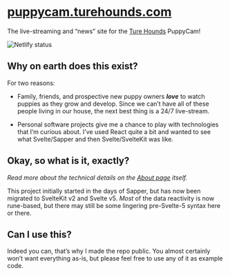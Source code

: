 # [puppycam.turehounds.com](https://puppycam.turehounds.com)

The live-streaming and “news” site for the [Ture Hounds](https://turehounds.com) PuppyCam!

![Netlify status](https://img.shields.io/netlify/47358d93-3acf-4c93-b133-f1653cc883c8)

## Why on earth does this exist?

For two reasons:

- Family, friends, and prospective new puppy owners _**love**_ to watch puppies as they grow and develop. Since we can’t have all of these people living in our house, the next best thing is a 24/7 live-stream.

- Personal software projects give me a chance to play with technologies that I’m curious about. I’ve used React quite a bit and wanted to see what Svelte/Sapper and then Svelte/SvelteKit was like.

## Okay, so what is it, exactly?

_Read more about the technical details on the [About page](https://puppycam.turehounds.com/about/) itself._

This project initially started in the days of Sapper, but has now been migrated to SvelteKit v2 and Svelte v5. _Most_ of the data reactivity is now rune-based, but there may still be some lingering pre-Svelte-5 syntax here or there.

## Can I use this?

Indeed you can, that’s why I made the repo public. You almost certainly won’t want everything as-is, but please feel free to use any of it as example code.
